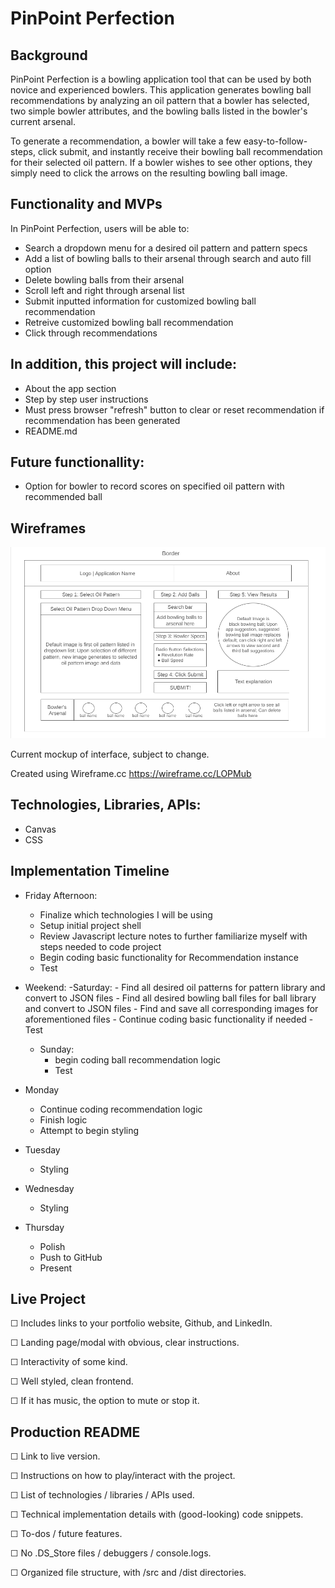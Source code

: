 # PinPoint Perfection

## Background
    
PinPoint Perfection is a bowling application tool that can be used by both novice and experienced bowlers.
This application generates bowling ball recommendations by analyzing an oil pattern that a bowler has selected, 
two simple bowler attributes, and the bowling balls listed in the bowler's current arsenal.

To generate a recommendation, a bowler will take a few easy-to-follow-steps, click submit, and instantly receive their bowling ball recommendation for their selected oil pattern. If a bowler wishes to see other options, they simply need to click the arrows on the resulting bowling ball image.


## Functionality and MVPs

In PinPoint Perfection, users will be able to: 
- Search a dropdown menu for a desired oil pattern and pattern specs
- Add a list of bowling balls to their arsenal through search and auto fill option 
- Delete bowling balls from their arsenal 
- Scroll left and right through arsenal list 
- Submit inputted information for customized bowling ball recommendation 
- Retreive customized bowling ball recommendation 
- Click through recommendations 

## In addition, this project will include:
- About the app section 
- Step by step user instructions
- Must press browser "refresh" button to clear or reset recommendation if recommendation has been generated 
- README.md
   
## Future functionallity:
- Option for bowler to record scores on specified oil pattern with recommended ball 
   

## Wireframes

![Current mockup of interface](./image/pinpoint_perfection.png)


Current mockup of interface, subject to change. 

Created using Wireframe.cc
https://wireframe.cc/LOPMub


## Technologies, Libraries, APIs: 
- Canvas
- CSS


## Implementation Timeline

- Friday Afternoon:
    - Finalize which technologies I will be using 
    - Setup initial project shell
    - Review Javascript lecture notes to further familiarize myself with steps needed to code project 
    - Begin coding basic functionality for Recommendation instance 
    - Test 

- Weekend:
   -Saturday: 
        - Find all desired oil patterns for pattern library and convert to JSON files
        - Find all desired bowling ball files for ball library and convert to JSON files
        - Find and save all corresponding images for aforementioned files 
        - Continue coding basic functionality if needed 
        - Test 
   - Sunday:
        - begin coding ball recommendation logic 
        - Test

- Monday 
    - Continue coding recommendation logic
    - Finish logic 
    - Attempt to begin styling 

- Tuesday
    - Styling 

- Wednesday 
    - Styling 

- Thursday 
    - Polish
    - Push to GitHub 
    - Present 


## Live Project

☐ Includes links to your portfolio website, Github, and LinkedIn.

☐ Landing page/modal with obvious, clear instructions.

☐ Interactivity of some kind.

☐ Well styled, clean frontend.

☐ If it has music, the option to mute or stop it.


## Production README

☐ Link to live version.

☐ Instructions on how to play/interact with the project.

☐ List of technologies / libraries / APIs used.

☐ Technical implementation details with (good-looking) code snippets.

☐ To-dos / future features.

☐ No .DS_Store files / debuggers / console.logs.

☐ Organized file structure, with /src and /dist directories.
